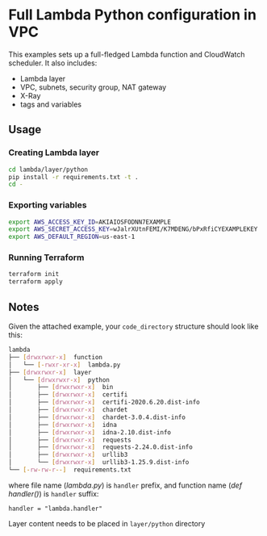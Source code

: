 # Full Lambda Python configuration in VPC

This examples sets up a full-fledged Lambda function and CloudWatch scheduler. It also includes:

* Lambda layer
* VPC, subnets, security group, NAT gateway
* X-Ray
* tags and variables

## Usage

### Creating Lambda layer

```bash
cd lambda/layer/python
pip install -r requirements.txt -t .
cd -
```

### Exporting variables

```bash
export AWS_ACCESS_KEY_ID=AKIAIOSFODNN7EXAMPLE
export AWS_SECRET_ACCESS_KEY=wJalrXUtnFEMI/K7MDENG/bPxRfiCYEXAMPLEKEY
export AWS_DEFAULT_REGION=us-east-1
```

### Running Terraform

```bash
terraform init
terraform apply
```

## Notes

Given the attached example, your `code_directory` structure should look like this:

```bash
lambda
├── [drwxrwxr-x]  function
│   └── [-rwxr-xr-x]  lambda.py
├── [drwxrwxr-x]  layer
│   └── [drwxrwxr-x]  python
│       ├── [drwxrwxr-x]  bin
│       ├── [drwxrwxr-x]  certifi
│       ├── [drwxrwxr-x]  certifi-2020.6.20.dist-info
│       ├── [drwxrwxr-x]  chardet
│       ├── [drwxrwxr-x]  chardet-3.0.4.dist-info
│       ├── [drwxrwxr-x]  idna
│       ├── [drwxrwxr-x]  idna-2.10.dist-info
│       ├── [drwxrwxr-x]  requests
│       ├── [drwxrwxr-x]  requests-2.24.0.dist-info
│       ├── [drwxrwxr-x]  urllib3
│       └── [drwxrwxr-x]  urllib3-1.25.9.dist-info
└── [-rw-rw-r--]  requirements.txt
```

where file name (*lambda.py*) is `handler` prefix, and function name (*def handler()*) is `handler` suffix:

```hcl
handler = "lambda.handler"
```

Layer content needs to be placed in `layer/python` directory
